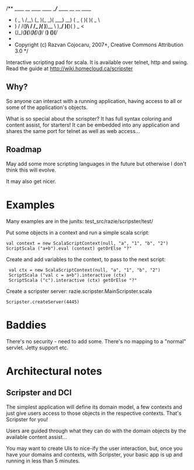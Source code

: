 /**  ____    __    ____  ____  ____/___      ____  __  __  ____
 *  (  _ \  /__\  (_   )(_  _)( ___) __)    (  _ \(  )(  )(  _ \
 *   )   / /(__)\  / /_  _)(_  )__)\__ \     )___/ )(__)(  ) _ <
 *  (_)\_)(__)(__)(____)(____)(____)___/    (__)  (______)(____/
 *                      
 *  Copyright (c) Razvan Cojocaru, 2007+, Creative Commons Attribution 3.0
 */

Interactive scripting pad for scala. It is available over telnet, http and swing. Read the guide at http://wiki.homecloud.ca/scripster

Why?
----
So anyone can interact with a running application, having access to all or some of the application's objects. 

What is so special about the scrispter? It has full syntax coloring and content assist, for starters! 
It can be embedded into any application and shares the same port for telnet as well as web access...


Roadmap
-------
May add some more scripting languages in the future but otherwise I don't think this will evolve.

It may also get nicer.


Examples
========

Many examples are in the junits: test_src/razie/scripster/test/

Put some objects in a context and run a simple scala script:

    val context = new ScalaScriptContext(null, "a", "1", "b", "2")
    ScriptScala ("a+b").eval (context) getOrElse "?"

Create and add variables to the context, to pass to the next script:

     val ctx = new ScalaScriptContext(null, "a", "1", "b", "2")
     ScriptScala ("val c = a+b").interactive (ctx) 
     ScriptScala ("c").interactive (ctx) getOrElse "?"

Create a scripster server: razie.scripster.MainScripster.scala

    Scripster.createServer(4445)


Baddies
=======

There's no security - need to add some.
There's no mapping to a "normal" servlet. Jetty support etc.


Architectural notes
===================

Scripster and DCI
-----------------
The simplest application will define its domain model, a few contexts and just give users access to those objects in the respective contexts. That's Scripster for you!

Users are guided through what they can do with the domain objects by the available content assist...

You may want to create UIs to nice-ify the user interaction, but, once you have your domains and contexts, with Scripster, your basic app is up and running in less than 5 minutes.

